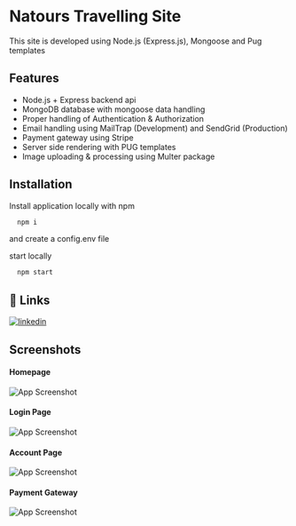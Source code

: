 # Natours Travelling Site

This site is developed using Node.js (Express.js), Mongoose and Pug templates

## Features

- Node.js + Express backend api
- MongoDB database with mongoose data handling
- Proper handling of Authentication & Authorization
- Email handling using MailTrap (Development) and SendGrid (Production)
- Payment gateway using Stripe
- Server side rendering with PUG templates
- Image uploading & processing using Multer package

## Installation

Install application locally with npm

```bash
  npm i
```

and create a config.env file

start locally

```bash
  npm start
```

## 🔗 Links

[![linkedin](https://img.shields.io/badge/linkedin-0A66C2?style=for-the-badge&logo=linkedin&logoColor=white)](https://www.linkedin.com/in/visitha-wickramasinghe-bb6894205/)

## Screenshots

#### Homepage

![App Screenshot](https://drive.google.com/file/d/1WmXfSQgrIXK-Y_vMgX7CUJ5Mmq1lq52U/view?usp=drive_link)

#### Login Page
![App Screenshot](https://drive.google.com/file/d/1ct7AYJ2_BZ-4WBUAc0fIyYfH8NNqEu2H/view?usp=drive_link)

#### Account Page

![App Screenshot](https://drive.google.com/file/d/1td__hfIFbtDSt8m4e7_tmvbSqgVB928v/view?usp=sharing)


#### Payment Gateway

![App Screenshot](https://drive.google.com/uc?export=view&id=1vkLREdztMeSpTaJsWXir9uY0NoMcvxQK)
